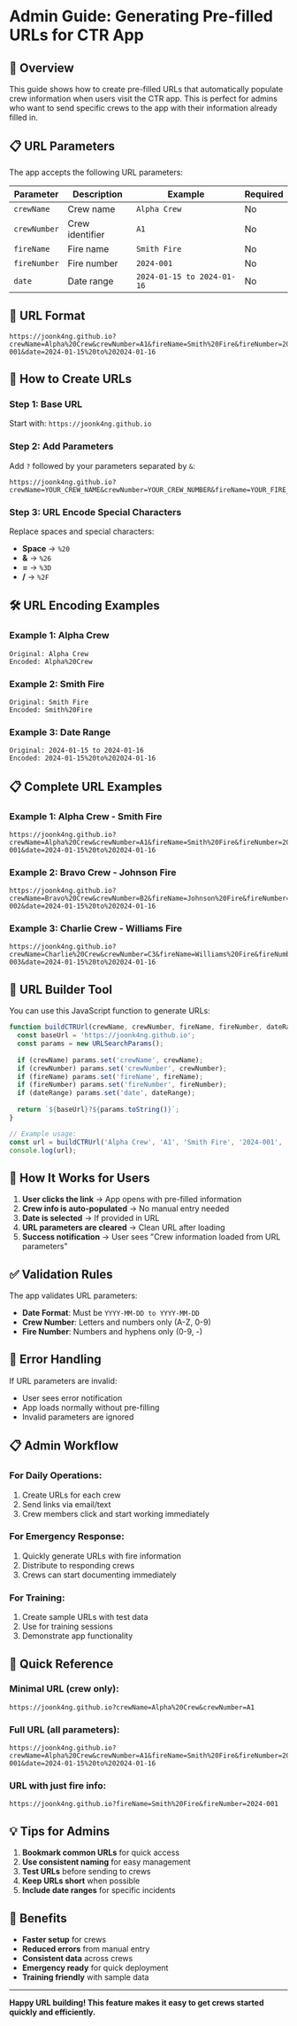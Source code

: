 # Admin Guide: Generating Pre-filled URLs for CTR App

## 🎯 Overview

This guide shows how to create pre-filled URLs that automatically populate crew information when users visit the CTR app. This is perfect for admins who want to send specific crews to the app with their information already filled in.

## 📋 URL Parameters

The app accepts the following URL parameters:

| Parameter | Description | Example | Required |
|-----------|-------------|---------|----------|
| `crewName` | Crew name | `Alpha Crew` | No |
| `crewNumber` | Crew identifier | `A1` | No |
| `fireName` | Fire name | `Smith Fire` | No |
| `fireNumber` | Fire number | `2024-001` | No |
| `date` | Date range | `2024-01-15 to 2024-01-16` | No |

## 🔗 URL Format

```
https://joonk4ng.github.io?crewName=Alpha%20Crew&crewNumber=A1&fireName=Smith%20Fire&fireNumber=2024-001&date=2024-01-15%20to%202024-01-16
```

## 📝 How to Create URLs

### **Step 1: Base URL**
Start with: `https://joonk4ng.github.io`

### **Step 2: Add Parameters**
Add `?` followed by your parameters separated by `&`:

```
https://joonk4ng.github.io?crewName=YOUR_CREW_NAME&crewNumber=YOUR_CREW_NUMBER&fireName=YOUR_FIRE_NAME&fireNumber=YOUR_FIRE_NUMBER&date=YOUR_DATE_RANGE
```

### **Step 3: URL Encode Special Characters**
Replace spaces and special characters:
- **Space** → `%20`
- **&** → `%26`
- **=** → `%3D`
- **/** → `%2F`

## 🛠️ URL Encoding Examples

### **Example 1: Alpha Crew**
```
Original: Alpha Crew
Encoded: Alpha%20Crew
```

### **Example 2: Smith Fire**
```
Original: Smith Fire
Encoded: Smith%20Fire
```

### **Example 3: Date Range**
```
Original: 2024-01-15 to 2024-01-16
Encoded: 2024-01-15%20to%202024-01-16
```

## 📋 Complete URL Examples

### **Example 1: Alpha Crew - Smith Fire**
```
https://joonk4ng.github.io?crewName=Alpha%20Crew&crewNumber=A1&fireName=Smith%20Fire&fireNumber=2024-001&date=2024-01-15%20to%202024-01-16
```

### **Example 2: Bravo Crew - Johnson Fire**
```
https://joonk4ng.github.io?crewName=Bravo%20Crew&crewNumber=B2&fireName=Johnson%20Fire&fireNumber=2024-002&date=2024-01-15%20to%202024-01-16
```

### **Example 3: Charlie Crew - Williams Fire**
```
https://joonk4ng.github.io?crewName=Charlie%20Crew&crewNumber=C3&fireName=Williams%20Fire&fireNumber=2024-003&date=2024-01-15%20to%202024-01-16
```

## 🔧 URL Builder Tool

You can use this JavaScript function to generate URLs:

```javascript
function buildCTRUrl(crewName, crewNumber, fireName, fireNumber, dateRange) {
  const baseUrl = 'https://joonk4ng.github.io';
  const params = new URLSearchParams();
  
  if (crewName) params.set('crewName', crewName);
  if (crewNumber) params.set('crewNumber', crewNumber);
  if (fireName) params.set('fireName', fireName);
  if (fireNumber) params.set('fireNumber', fireNumber);
  if (dateRange) params.set('date', dateRange);
  
  return `${baseUrl}?${params.toString()}`;
}

// Example usage:
const url = buildCTRUrl('Alpha Crew', 'A1', 'Smith Fire', '2024-001', '2024-01-15 to 2024-01-16');
console.log(url);
```

## 📱 How It Works for Users

1. **User clicks the link** → App opens with pre-filled information
2. **Crew info is auto-populated** → No manual entry needed
3. **Date is selected** → If provided in URL
4. **URL parameters are cleared** → Clean URL after loading
5. **Success notification** → User sees "Crew information loaded from URL parameters"

## ✅ Validation Rules

The app validates URL parameters:

- **Date Format**: Must be `YYYY-MM-DD to YYYY-MM-DD`
- **Crew Number**: Letters and numbers only (A-Z, 0-9)
- **Fire Number**: Numbers and hyphens only (0-9, -)

## 🚨 Error Handling

If URL parameters are invalid:
- User sees error notification
- App loads normally without pre-filling
- Invalid parameters are ignored

## 📋 Admin Workflow

### **For Daily Operations:**
1. Create URLs for each crew
2. Send links via email/text
3. Crew members click and start working immediately

### **For Emergency Response:**
1. Quickly generate URLs with fire information
2. Distribute to responding crews
3. Crews can start documenting immediately

### **For Training:**
1. Create sample URLs with test data
2. Use for training sessions
3. Demonstrate app functionality

## 🔗 Quick Reference

### **Minimal URL (crew only):**
```
https://joonk4ng.github.io?crewName=Alpha%20Crew&crewNumber=A1
```

### **Full URL (all parameters):**
```
https://joonk4ng.github.io?crewName=Alpha%20Crew&crewNumber=A1&fireName=Smith%20Fire&fireNumber=2024-001&date=2024-01-15%20to%202024-01-16
```

### **URL with just fire info:**
```
https://joonk4ng.github.io?fireName=Smith%20Fire&fireNumber=2024-001
```

## 💡 Tips for Admins

1. **Bookmark common URLs** for quick access
2. **Use consistent naming** for easy management
3. **Test URLs** before sending to crews
4. **Keep URLs short** when possible
5. **Include date ranges** for specific incidents

## 🎯 Benefits

- **Faster setup** for crews
- **Reduced errors** from manual entry
- **Consistent data** across crews
- **Emergency ready** for quick deployment
- **Training friendly** with sample data

---

**Happy URL building! This feature makes it easy to get crews started quickly and efficiently.** 